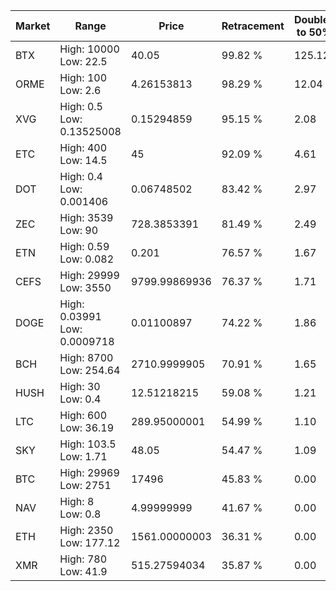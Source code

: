 | Market | Range | Price| Retracement | Doubles to 50% |
| --- | --- | --- | --- | --- |
| BTX | High: 10000<br />Low: 22.5 | 40.05 | 99.82 % | 125.12 |
| ORME | High: 100<br />Low: 2.6 | 4.26153813 | 98.29 % | 12.04 |
| XVG | High: 0.5<br />Low: 0.13525008 | 0.15294859 | 95.15 % | 2.08 |
| ETC | High: 400<br />Low: 14.5 | 45 | 92.09 % | 4.61 |
| DOT | High: 0.4<br />Low: 0.001406 | 0.06748502 | 83.42 % | 2.97 |
| ZEC | High: 3539<br />Low: 90 | 728.3853391 | 81.49 % | 2.49 |
| ETN | High: 0.59<br />Low: 0.082 | 0.201 | 76.57 % | 1.67 |
| CEFS | High: 29999<br />Low: 3550 | 9799.99869936 | 76.37 % | 1.71 |
| DOGE | High: 0.03991<br />Low: 0.0009718 | 0.01100897 | 74.22 % | 1.86 |
| BCH | High: 8700<br />Low: 254.64 | 2710.9999905 | 70.91 % | 1.65 |
| HUSH | High: 30<br />Low: 0.4 | 12.51218215 | 59.08 % | 1.21 |
| LTC | High: 600<br />Low: 36.19 | 289.95000001 | 54.99 % | 1.10 |
| SKY | High: 103.5<br />Low: 1.71 | 48.05 | 54.47 % | 1.09 |
| BTC | High: 29969<br />Low: 2751 | 17496 | 45.83 % | 0.00 |
| NAV | High: 8<br />Low: 0.8 | 4.99999999 | 41.67 % | 0.00 |
| ETH | High: 2350<br />Low: 177.12 | 1561.00000003 | 36.31 % | 0.00 |
| XMR | High: 780<br />Low: 41.9 | 515.27594034 | 35.87 % | 0.00 |
